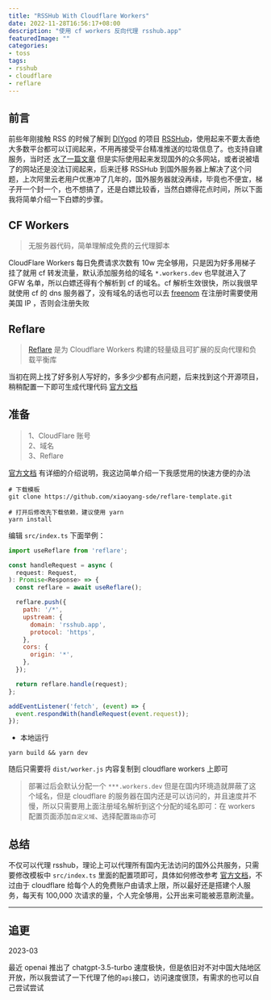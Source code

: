 ```yaml
---
title: "RSSHub With Cloudflare Workers"
date: 2022-11-28T16:56:17+08:00
description: "使用 cf workers 反向代理 rsshub.app"
featuredImage: ""
categories:
- toss
tags:
- rsshub
- cloudflare
- reflare
---
```


## 前言

前些年刚接触 RSS 的时候了解到 [DIYgod](https://diygod.me/) 的项目 [RSSHub](https://github.com/DIYgod/RSSHub)，使用起来不要太香绝大多数平台都可以订阅起来，不用再接受平台精准推送的垃圾信息了。也支持自建服务，当时还 [水了一篇文章](../../tutorial/dockerhub-install/) 但是实际使用起来发现国外的众多网站，或者说被墙了的网站还是没法订阅起来，后来迁移 RSSHub 到国外服务器上解决了这个问题，上次阿里云老用户优惠冲了几年的，国外服务器就没再续，毕竟也不便宜，梯子开一个封一个，也不想搞了，还是白嫖比较香，当然白嫖得花点时间，所以下面我将简单介绍一下白嫖的步骤。

## CF Workers

> 无服务器代码，简单理解成免费的云代理脚本

CloudFlare Workers 每日免费请求次数有 10w 完全够用，只是因为好多用梯子挂了就用 cf 转发流量，默认添加服务给的域名 `*.workers.dev` 也早就进入了 GFW 名单，所以白嫖还得有个解析到 cf 的域名。cf 解析生效很快，所以我很早就使用 cf 的 dns 服务器了，没有域名的话也可以去 [freenom](https://www.freenom.com) 在注册时需要使用美国 IP ，否则会注册失败

## Reflare

> [Reflare](https://reflare.js.org/) 是为 Cloudflare Workers 构建的轻量级且可扩展的反向代理和负载平衡库

当初在网上找了好多别人写好的，多多少少都有点问题，后来找到这个开源项目，稍稍配置一下即可生成代理代码 [官方文档](https://reflare.js.org/deploy/)

## 准备

> 1、CloudFlare 账号  
> 2、域名  
> 3、Reflare

[官方文档](https://reflare.js.org/deploy/) 有详细的介绍说明，我这边简单介绍一下我感觉用的快速方便的办法

```shell
# 下载模板
git clone https://github.com/xiaoyang-sde/reflare-template.git

# 打开后修改先下载依赖，建议使用 yarn
yarn install
```

编辑 `src/index.ts` 下面举例：

```javascript
import useReflare from 'reflare';

const handleRequest = async (
  request: Request,
): Promise<Response> => {
  const reflare = await useReflare();

  reflare.push({
    path: '/*',
    upstream: {
      domain: 'rsshub.app',
      protocol: 'https',
    },
    cors: {
      origin: '*',
    },
  });

  return reflare.handle(request);
};

addEventListener('fetch', (event) => {
  event.respondWith(handleRequest(event.request));
});
```

- 本地运行
```shell
yarn build && yarn dev
```

随后只需要将 `dist/worker.js` 内容复制到 cloudflare workers 上即可

> 部署过后会默认分配一个 `***.workers.dev` 但是在国内环境造就屏蔽了这个域名，但是 cloudflare 的服务器在国内还是可以访问的，并且速度并不慢，所以只需要用上面注册域名解析到这个分配的域名即可：在 workers 配置页面添加`自定义域`、选择配置`路由`亦可

## 总结

不仅可以代理 rsshub，理论上可以代理所有国内无法访问的国外公共服务，只需要修改模板中 `src/index.ts` 里面的配置项即可，具体如何修改参考 [官方文档](https://reflare.js.org/deploy/)，不过由于 cloudflare 给每个人的免费账户由请求上限，所以最好还是搭建个人服务，每天有 100,000 次请求的量，个人完全够用，公开出来可能被恶意刷流量。

--- 

## 追更

2023-03

最近 openai 推出了 chatgpt-3.5-turbo 速度极快，但是依旧对不对中国大陆地区开放，所以我尝试了一下代理了他的`api`接口，访问速度很顶，有需求的也可以自己尝试尝试
